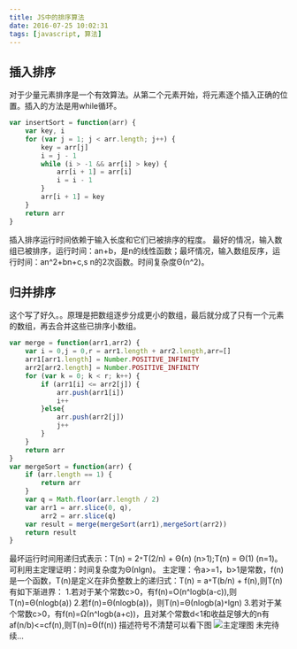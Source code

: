 ```yaml
---
title: JS中的排序算法
date: 2016-07-25 10:02:31
tags: [javascript, 算法]
---
```

## 插入排序
对于少量元素排序是一个有效算法。从第二个元素开始，将元素逐个插入正确的位置。插入的方法是用while循环。

```javascript
var insertSort = function(arr) {
	var key, i
	for (var j = 1; j < arr.length; j++) {
		key = arr[j]
		i = j - 1
		while (i > -1 && arr[i] > key) {
			arr[i + 1] = arr[i]	
			i = i - 1
		}
		arr[i + 1] = key
	}
	return arr
}
```
<!--more-->
插入排序运行时间依赖于输入长度和它们已被排序的程度。
最好的情况，输入数组已被排序，运行时间：an+b，是n的线性函数；最坏情况，输入数组反序，运行时间：an^2+bn+c,s n的2次函数。时间复杂度Θ(n^2)。

## 归并排序
这个写了好久。。原理是把数组逐步分成更小的数组，最后就分成了只有一个元素的数组，再去合并这些已排序小数组。
```javascript
var merge = function(arr1,arr2) {
	var i = 0,j = 0,r = arr1.length + arr2.length,arr=[]
	arr1[arr1.length] = Number.POSITIVE_INFINITY
	arr2[arr2.length] = Number.POSITIVE_INFINITY
	for (var k = 0; k < r; k++) {
		if (arr1[i] <= arr2[j]) {
			arr.push(arr1[i])
			i++
		}else{
			arr.push(arr2[j])
			j++
		}
	}
	return arr
}
var mergeSort = function(arr) {
	if (arr.length == 1) {
		return arr
	}
	var	q = Math.floor(arr.length / 2)
	var arr1 = arr.slice(0, q),
		arr2 = arr.slice(q)
	var result = merge(mergeSort(arr1),mergeSort(arr2))
	return result
}
```
最坏运行时间用递归式表示：T(n) = 2`*`T(2/n) + Θ(n) (n>1);T(n) = Θ(1) (n=1)。可利用主定理证明：时间复杂度为Θ(nlgn)。
主定理：令a>=1，b>1是常数，f(n)是一个函数，T(n)是定义在非负整数上的递归式：T(n) = a`*`T(b/n) + f(n),则T(n)有如下渐进界：
1.若对于某个常数c>0，有f(n)=O(n^logb(a-c)),则T(n)=Θ(nlogb(a))
2.若f(n)=Θ(nlogb(a))，则T(n)=Θ(nlogb(a)`*`lgn)
3.若对于某个常数c>0，有f(n)=Ω(n^logb(a+c))，且对某个常数d<1和收益足够大的n有af(n/b)<=cf(n),则T(n)=Θ(f(n))
描述符号不清楚可以看下图
![主定理图](http://img0.ph.126.net/gYOYfDQ1n6d4qPPi5EZ77w==/6631505371327614306.png)
未完待续...